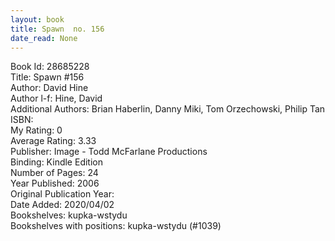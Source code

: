 ```yaml
---
layout: book
title: Spawn  no. 156
date_read: None
---
```


Book Id: 28685228<br />
Title: Spawn #156<br />
Author: David Hine<br />
Author l-f: Hine, David<br />
Additional Authors: Brian Haberlin, Danny Miki, Tom Orzechowski, Philip Tan<br />
ISBN: <br />
My Rating: 0<br />
Average Rating: 3.33<br />
Publisher: Image - Todd McFarlane Productions<br />
Binding: Kindle Edition<br />
Number of Pages: 24<br />
Year Published: 2006<br />
Original Publication Year: <br />
Date Added: 2020/04/02<br />
Bookshelves: kupka-wstydu<br />
Bookshelves with positions: kupka-wstydu (#1039)<br />

